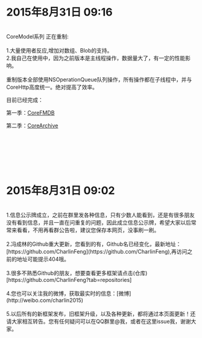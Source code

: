 
<br/><br/><br/>
2015年8月31日 09:16
=========
<br/>
CoreModel系列 正在重制:<br/>
<br/>
1.大量使用者反应,增加对数组、Blob的支持。<br/>
2.我自己在使用中，因为之前版本是主线程操作，数据量大了，有一定的性能影响。<br/>
<br/>
重制版本全部使用NSOperationQueue队列操作，所有操作都在子线程中，并与CoreHttp高度统一。绝对提高了效率。<br/>

目前已经完成：<br/>

第一季：[CoreFMDB](https://github.com/nsdictionary/CoreFMDB) <br/>

第二季：[CoreArchive](https://github.com/nsdictionary/CoreArchive)<br/>



<br/><br/><br/>
2015年8月31日 09:02
=========

<br/>
1.信息公示牌成立，之前在群里发各种信息，只有少数人能看到，还是有很多朋友没有看到信息，并且一直在问重复的问题，因此成立信息公示牌，希望大家以后常常来看看，不用再看群公告啦，建议您保存本网页，没事刷一刷。<br/>

<br/>
2.冯成林的Github重大更新，您看到的有，Github名已经变化，最新地址：[https://github.com/CharlinFeng](https://github.com/CharlinFeng),再访问之前的地址可能提示404哦。<br/>

<br/>
3.很多不熟悉Github的朋友，想要查看更多框架请点击(仓库)[https://github.com/CharlinFeng?tab=repositories]<br/>

<br/>
4.您也可以关注我的微博，获取最实时的信息：[微博](http://weibo.com/charlin2015)<br/>

<br/>
5.以后所有的新框架发布，旧框架升级，以及各种更新，都将通过本页面更新！还请大家相互转告。您有任何疑问可以在QQ群里@我，或者在这里issue我，谢谢大家。
